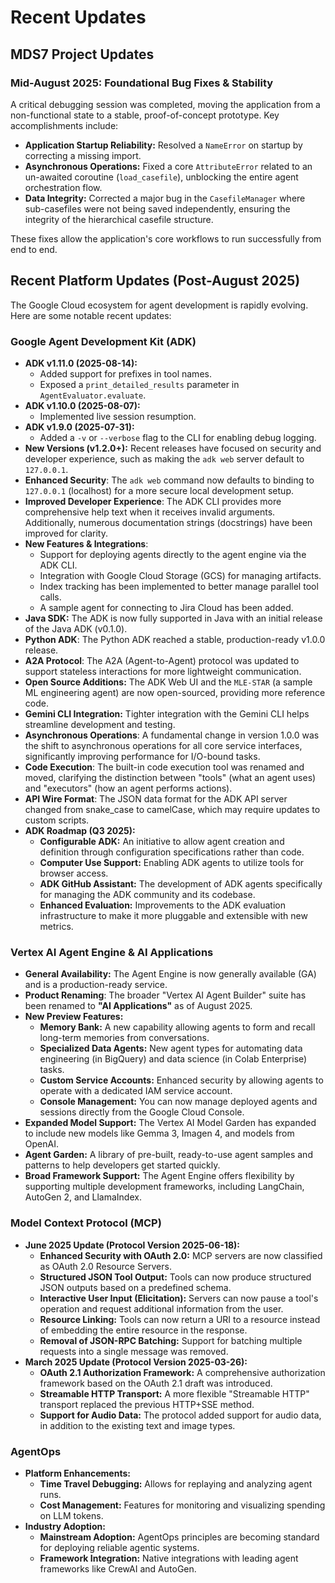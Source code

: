 # Recent Updates

## MDS7 Project Updates

### Mid-August 2025: Foundational Bug Fixes & Stability

A critical debugging session was completed, moving the application from a non-functional state to a stable, proof-of-concept prototype. Key accomplishments include:

*   **Application Startup Reliability:** Resolved a `NameError` on startup by correcting a missing import.
*   **Asynchronous Operations:** Fixed a core `AttributeError` related to an un-awaited coroutine (`load_casefile`), unblocking the entire agent orchestration flow.
*   **Data Integrity:** Corrected a major bug in the `CasefileManager` where sub-casefiles were not being saved independently, ensuring the integrity of the hierarchical casefile structure.

These fixes allow the application's core workflows to run successfully from end to end.

## Recent Platform Updates (Post-August 2025)

The Google Cloud ecosystem for agent development is rapidly evolving. Here are some notable recent updates:

### Google Agent Development Kit (ADK)

*   **ADK v1.11.0 (2025-08-14):**
    *   Added support for prefixes in tool names.
    *   Exposed a `print_detailed_results` parameter in `AgentEvaluator.evaluate`.
*   **ADK v1.10.0 (2025-08-07):**
    *   Implemented live session resumption.
*   **ADK v1.9.0 (2025-07-31):**
    *   Added a `-v` or `--verbose` flag to the CLI for enabling debug logging.
*   **New Versions (v1.2.0+):** Recent releases have focused on security and developer experience, such as making the `adk web` server default to `127.0.0.1`.
*   **Enhanced Security**: The `adk web` command now defaults to binding to `127.0.0.1` (localhost) for a more secure local development setup.
*   **Improved Developer Experience**: The ADK CLI provides more comprehensive help text when it receives invalid arguments. Additionally, numerous documentation strings (docstrings) have been improved for clarity.
*   **New Features & Integrations**:
    *   Support for deploying agents directly to the agent engine via the ADK CLI.
    *   Integration with Google Cloud Storage (GCS) for managing artifacts.
    *   Index tracking has been implemented to better manage parallel tool calls.
    *   A sample agent for connecting to Jira Cloud has been added.
*   **Java SDK:** The ADK is now fully supported in Java with an initial release of the Java ADK (v0.1.0).
*   **Python ADK**: The Python ADK reached a stable, production-ready v1.0.0 release.
*   **A2A Protocol**: The A2A (Agent-to-Agent) protocol was updated to support stateless interactions for more lightweight communication.
*   **Open Source Additions:** The ADK Web UI and the `MLE-STAR` (a sample ML engineering agent) are now open-sourced, providing more reference code.
*   **Gemini CLI Integration:** Tighter integration with the Gemini CLI helps streamline development and testing.
*   **Asynchronous Operations**: A fundamental change in version 1.0.0 was the shift to asynchronous operations for all core service interfaces, significantly improving performance for I/O-bound tasks.
*   **Code Execution**: The built-in code execution tool was renamed and moved, clarifying the distinction between "tools" (what an agent uses) and "executors" (how an agent performs actions).
*   **API Wire Format**: The JSON data format for the ADK API server changed from snake_case to camelCase, which may require updates to custom scripts.
*   **ADK Roadmap (Q3 2025):**
    *   **Configurable ADK:** An initiative to allow agent creation and definition through configuration specifications rather than code.
    *   **Computer Use Support:** Enabling ADK agents to utilize tools for browser access.
    *   **ADK GitHub Assistant:** The development of ADK agents specifically for managing the ADK community and its codebase.
    *   **Enhanced Evaluation:** Improvements to the ADK evaluation infrastructure to make it more pluggable and extensible with new metrics.

### Vertex AI Agent Engine & AI Applications

*   **General Availability:** The Agent Engine is now generally available (GA) and is a production-ready service.
*   **Product Renaming**: The broader "Vertex AI Agent Builder" suite has been renamed to **"AI Applications"** as of August 2025.
*   **New Preview Features:**
    *   **Memory Bank:** A new capability allowing agents to form and recall long-term memories from conversations.
    *   **Specialized Data Agents:** New agent types for automating data engineering (in BigQuery) and data science (in Colab Enterprise) tasks.
    *   **Custom Service Accounts:** Enhanced security by allowing agents to operate with a dedicated IAM service account.
    *   **Console Management:** You can now manage deployed agents and sessions directly from the Google Cloud Console.
*   **Expanded Model Support:** The Vertex AI Model Garden has expanded to include new models like Gemma 3, Imagen 4, and models from OpenAI.
*   **Agent Garden:** A library of pre-built, ready-to-use agent samples and patterns to help developers get started quickly.
*   **Broad Framework Support:** The Agent Engine offers flexibility by supporting multiple development frameworks, including LangChain, AutoGen 2, and LlamaIndex.

### Model Context Protocol (MCP)

*   **June 2025 Update (Protocol Version 2025-06-18):**
    *   **Enhanced Security with OAuth 2.0:** MCP servers are now classified as OAuth 2.0 Resource Servers.
    *   **Structured JSON Tool Output:** Tools can now produce structured JSON outputs based on a predefined schema.
    *   **Interactive User Input (Elicitation):** Servers can now pause a tool's operation and request additional information from the user.
    *   **Resource Linking:** Tools can now return a URI to a resource instead of embedding the entire resource in the response.
    *   **Removal of JSON-RPC Batching:** Support for batching multiple requests into a single message was removed.
*   **March 2025 Update (Protocol Version 2025-03-26):**
    *   **OAuth 2.1 Authorization Framework:** A comprehensive authorization framework based on the OAuth 2.1 draft was introduced.
    *   **Streamable HTTP Transport:** A more flexible "Streamable HTTP" transport replaced the previous HTTP+SSE method.
    *   **Support for Audio Data:** The protocol added support for audio data, in addition to the existing text and image types.

### AgentOps

*   **Platform Enhancements:**
    *   **Time Travel Debugging:** Allows for replaying and analyzing agent runs.
    *   **Cost Management:** Features for monitoring and visualizing spending on LLM tokens.
*   **Industry Adoption:**
    *   **Mainstream Adoption:** AgentOps principles are becoming standard for deploying reliable agentic systems.
    *   **Framework Integration:** Native integrations with leading agent frameworks like CrewAI and AutoGen.
